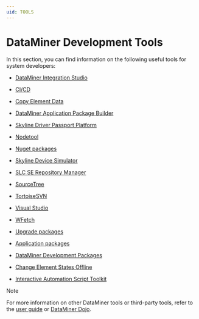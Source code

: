 ```yaml
---
uid: TOOLS
---
```


# DataMiner Development Tools

In this section, you can find information on the following useful tools for system developers:

- [DataMiner Integration Studio](xref:DIS)

- [CI/CD](xref:DevelopmentWithCICD)

- [Copy Element Data](xref:Copy_Element_Data)

- [DataMiner Application Package Builder](xref:TOODataMinerPackageBuilder)

- [Skyline Driver Passport Platform](xref:TOODriverPassportPlatform)

- [Nodetool](xref:TOONodetool)

- [Nuget packages](xref:TOONuGet)

- [Skyline Device Simulator](xref:TOOQASNMPSimulator)

- [SLC SE Repository Manager](xref:TOOSLCSERepositoryManager)

- [SourceTree](xref:TOOSourceTree)

- [TortoiseSVN](xref:TOOTortoiseSVN)

- [Visual Studio](xref:TOOVisualStudio)

- [WFetch](xref:TOOWFetch)

- [Upgrade packages](xref:TOOUpgradePackageContent)

- [Application packages](xref:TOOApplicationPackages)

- [DataMiner Development Packages](xref:TOODataMinerDevPackages)

- [Change Element States Offline](xref:Change_Element_States_Offline)

- [Interactive Automation Script Toolkit](xref:Interactive_Automation_Script_Toolkit)

> [!NOTE]
> For more information on other DataMiner tools or third-party tools, refer to the [user guide](xref:DataminerTools) or [DataMiner Dojo](https://community.dataminer.services/documentation/category/resources/tools/).
